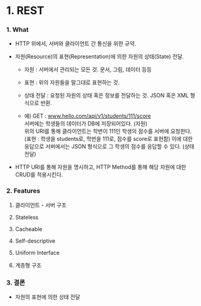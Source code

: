 

# 1. REST


### 1. What
 * HTTP 위에서, 서버와 클라이언트 간 통신을 위한 규약. 
 * 자원(Resource)의 표현(Representation)에 의한 자원의 상태(State) 전달. 
 
    * 자원 : 서버에서 관리되는 모든 것. 문서, 그림, 데이터 등등
    * 표현 : 위의 자원들을 말그대로 표현하는 것.
    * 상태 전달 : 요청된 자원의 상태 혹은 정보를 전달하는 것. JSON 혹은 XML 형식으로 반환.
    
    * 예) GET : www.hello.com/api/v1/students/111/score  
      서버에는 학생들의 데이터가 DB에 저장되어있다. (자원)  
      위의 URI를 통해 클라이언트는 학번이 111인 학생의 점수를 서버에 요청한다. (표현 : 학생을 students로, 학번을 111로, 점수를 score로 표현함)
      이에 대한 응답으로 서버에서는 JSON 형식으로 그 학생의 점수를 응답할 수 있다. (상태 전달)
      
  * HTTP URI를 통해 자원을 명시하고, HTTP Method를 통해 해당 자원에 대한 CRUD를 적용시킨다.
 
 
### 2. Features

   1. 클라이언트 - 서버 구조
  
   2. Stateless 
  
   3. Cacheable
  
   4. Self-descriptive
  
   5. Uniform Interface
  
   6. 계층형 구조
   
   
### 3. 결론

  * 자원의 표현에 의한 상태 전달
